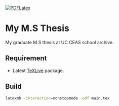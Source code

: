 [![PDFLatex](https://github.com/xiahualiu/ms-thesis/actions/workflows/build.yaml/badge.svg?branch=main)](https://github.com/xiahualiu/ms-thesis/actions/workflows/build.yaml)

# My M.S Thesis

My graduate M.S thesis at UC CEAS school archive.

## Requirement

* Latest [TeXLive](https://tug.org/texlive/) package.

## Build

```bash
latexmk -interaction=nonstopmode -pdf main.tex
```
